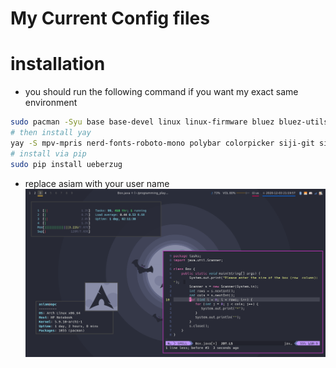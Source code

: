 # My Current Config files
# installation
- you should run the following command if you want my exact same environment 
```bash
sudo pacman -Syu base base-devel linux linux-firmware bluez bluez-utils blueman bspwm chromium clipmenu code  deepin-screenshot dmenu dunst feh fzf fuse2 git gnome-keyring gvfs gvfs-afc gvfs-gphoto2 gvfs-mtp htop imagemagick mpv neofetch network-manager-applet networkmanager nodejs noto-fonts noto-fonts-emoji npm numlockx os-prober pavucontrol pcmanfm peek picom playerctl pulseaudio pulseaudio-alsa pulseaudio-bluetooth sudo tldr ttf-hack udiskie unrar unzip ranger redshift youtube-dl zathura xorg xorg-xinit xbindkeys xdo xclip zip zathura-pdf-mupdf zsh pacman-contrib tesseract tesseract-data-ara tesseract-data-eng ffmpeg lesspipe rxvt-unicode python-pip
# then install yay 
yay -S mpv-mpris nerd-fonts-roboto-mono polybar colorpicker siji-git simple-mtpfs alttab batsignal batterymon-clone python2-notify xpaint bsp-layout emote
# install via pip
sudo pip install ueberzug
```
- replace asiam with your user name 
![screenshot](https://github.com/A-Siam/.dotfiles-2020/blob/master/screenshot.png?raw=true)
